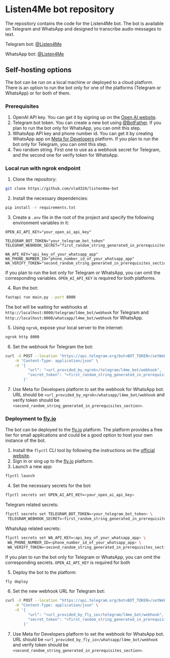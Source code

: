 # Listen4Me bot repository

The repository contains the code for the Listen4Me bot. The bot is available on Telegram and WhatsApp and designed to transcribe audio
messages to text.

Telegram bot: [@Listen4Me](https://t.me/l4me_bot)

WhatsApp bot: [@Listen4Me](https://wa.me/message/CZS3B3D7YNL3C1)

## Self-hosting options

The bot can be run on a local machine or deployed to a cloud platform.
There is an option to run the bot only for one of the platforms (Telegram or WhatsApp) or for both of them.

### Prerequisites

1. OpenAI API key. You can get it by signing up on the [Open AI website](https://platform.openai.com/signup).
2. Telegram bot token. You can create a new bot using [@BotFather](https://t.me/botfather). If you plan to run the bot only for WhatsApp,
   you can omit this step.
3. WhatsApp API key and phone number id. You can get it by creating WhatsApp app
   on [Meta for Developers](https://developers.facebook.com/apps) platform. If you plan to run the bot only for Telegram, you can omit this
   step.
4. Two random string. First one to use as a webhook secret for Telegram, and the second one for verify token for WhatsApp.

### Local run with ngrok endpoint

1. Clone the repository:

```bash
git clone https://github.com/vlad324/listen4me-bot
```

2. Install the necessary dependencies:

```bash
pip install -r requirements.txt
```

3. Create a `.env` file in the root of the project and specify the following environment variables in it:

```
OPEN_AI_API_KEY="your_open_ai_api_key"

TELEGRAM_BOT_TOKEN="your_telegram_bot_token"
TELEGRAM_WEBHOOK_SECRET="first_random_string_generated_in_prerequisites_section"

WA_API_KEY="api_key_of_your_whatsapp_app"
WA_PHONE_NUMBER_ID="phone_number_id_of_your_whatsapp_app"
WA_VERIFY_TOKEN="second_random_string_generated_in_prerequisites_section"
```

If you plan to run the bot only for Telegram or WhatsApp, you can omit the corresponding variables. `OPEN_AI_API_KEY` is required for both
platforms.

4. Run the bot:

```bash
fastapi run main.py --port 8000
```

The bot will be waiting for webhooks at `http://localhost:8000/telegram/l4me_bot/webhook` for Telegram
and `http://localhost:8000/whatsapp/l4me_bot/webhook` for WhatsApp.

5. Using `ngrok`, expose your local server to the internet:

```bash
ngrok http 8000
```

6. Set the webhook for Telegram the bot:

```bash
curl -X POST --location "https://api.telegram.org/bot<BOT_TOKEN>/setWebhook" \
    -H "Content-Type: application/json" \
    -d '{
          "url": "<url_provided_by_ngrok>/telegram/l4me_bot/webhook",
          "secret_token": "<first_random_string_generated_in_prerequisites_section>"
        }'
```

7. Use Meta for Developers platform to set the webhook for WhatsApp bot. URL should be `<url_provided_by_ngrok>/whatsapp/l4me_bot/webhook`
   and verify token should be `<second_random_string_generated_in_prerequisites_section>`.

### Deployment to [fly.io](https://fly.io)

The bot can be deployed to the [fly.io](https://fly.io) platform. The platform provides a free tier for small applications and could be a
good option to host your own instance of the bot.

1. Install the `flyctl` CLI tool by following the instructions on
   the [official website](https://fly.io/docs/getting-started/installing-flyctl/).
2. Sign in or sing up to the [fly.io](https://fly.io/docs/hands-on/sign-up-sign-in/) platform.
3. Launch a new app:

```bash
flyctl launch
```

4. Set the necessary secrets for the bot:

```bash
flyctl secrets set OPEN_AI_API_KEY=<your_open_ai_api_key>
```

Telegram related secrets:

```bash
flyctl secrets set TELEGRAM_BOT_TOKEN=<your_telegram_bot_token> \
 TELEGRAM_WEBHOOK_SECRET=<first_random_string_generated_in_prerequisites_section>
```

WhatsApp related secrets:

```bash
flyctl secrets set WA_API_KEY=<api_key_of_your_whatsapp_app> \
 WA_PHONE_NUMBER_ID=<phone_number_id_of_your_whatsapp_app> \
 WA_VERIFY_TOKEN=<second_random_string_generated_in_prerequisites_section>
```

If you plan to run the bot only for Telegram or WhatsApp, you can omit the corresponding secrets. `OPEN_AI_API_KEY` is required for both

5. Deploy the bot to the platform:

```bash
fly deploy
```

6. Set the new webhook URL for Telegram bot:

```bash
curl -X POST --location "https://api.telegram.org/bot<BOT_TOKEN>/setWebhook" \
    -H "Content-Type: application/json" \
    -d '{
          "url": "<url_provided_by_fly_io>/telegram/l4me_bot/webhook",
          "secret_token": "<first_random_string_generated_in_prerequisites_section>"
        }'
```

7. Use Meta for Developers platform to set the webhook for WhatsApp bot. URL should be `<url_provided_by_fly_io>/whatsapp/l4me_bot/webhook`
   and verify token should be `<second_random_string_generated_in_prerequisites_section>`.